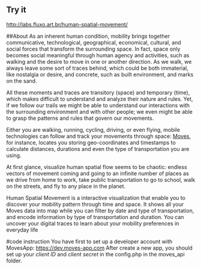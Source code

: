 ## Try it
http://labs.fluxo.art.br/human-spatial-movement/

##About
As an inherent human condition, mobility brings together communicative, technological, geographical, economical, cultural, and social forces that transform the surrounding space. In fact, space only becomes social meaningful through human agency and activities, such as walking and the desire to move in one or another direction. As we walk, we always leave some sort of traces behind, which could be both immaterial, like nostalgia or desire, and concrete, such as built environment, and marks on the sand.

All these moments and traces are transitory (space) and temporary (time), which makes difficult to understand and analyze their nature and rules. Yet, if we follow our trails we might be able to understand our interactions with the surrounding environment and with other people; we even might be able to grasp the patterns and rules that govern our movements.

Either you are walking, running, cycling, driving, or even flying, mobile technologies can follow and track your movements through space: [Moves](https://www.moves-app.com), for instance, locates you storing geo-coordinates and timestamps to calculate distances, durations and even the type of transportation you are using.

At first glance, visualize human spatial flow seems to be chaotic: endless vectors of movement coming and going to an infinite number of places as we drive from home to work, take public transportation to go to school, walk on the streets, and fly to any place in the planet.

Human Spatial Movement is a interactive visualization that enable you to discover your mobility pattern through time and space. It shows all your Moves data into map while you can filter by date and type of transportation, and encode information by type of transportation and duration. You can uncover your digital traces to learn about your mobility preferences in everyday life

#code instruction
You have first to set up a developer account with MovesApp: https://dev.moves-app.com
After create a new app, you should set up your *client ID* and *client secret* in the config.php in the moves_api folder.
